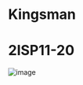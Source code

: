 # Kingsman
# 2ISP11-20
![image](https://user-images.githubusercontent.com/126570564/230911477-678b12b8-b604-4f4f-a86c-85464a90b6e8.png)
